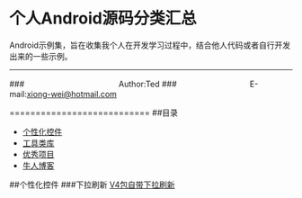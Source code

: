 个人Android源码分类汇总
====================

Android示例集，旨在收集我个人在开发学习过程中，结合他人代码或者自行开发出来的一些示例。
****
###　　　　　　　　　　　　Author:Ted
###　　　　　　　　　 E-mail:xiong-wei@hotmail.com

===========================
##<a name="home"/>目录
* [个性化控件](#widget)
* [工具类库](#tool)
* [优秀项目](#project)
* [牛人博客](#people)



##<a name="widget"/>个性化控件
###下拉刷新
[V4包自带下拉刷新](https://github.com/xiongwei-git/V4PullToRefreshDemo "系统自带的下拉刷新")
